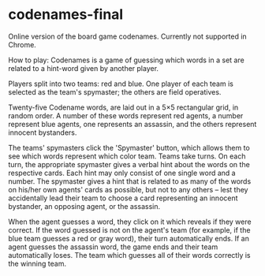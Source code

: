 # codenames-final
Online version of the board game codenames. Currently not supported in Chrome.


How to play:
Codenames is a game of guessing which words in a set are related to a hint-word given by another player. 

Players split into two teams: red and blue. One player of each team is selected as the team's spymaster; the others are field operatives.

Twenty-five Codename words, are laid out in a 5×5 rectangular grid, in random order. A number of these words represent red agents, a number represent blue agents, one represents an assassin, and the others represent innocent bystanders.

The teams' spymasters click the 'Spymaster' button, which allows them to see which words represent which color team. Teams take turns. On each turn, the appropriate spymaster gives a verbal hint about the words on the respective cards. Each hint may only consist of one single word and a number. The spymaster gives a hint that is related to as many of the words on his/her own agents' cards as possible, but not to any others – lest they accidentally lead their team to choose a card representing an innocent bystander, an opposing agent, or the assassin.

When the agent guesses a word, they click on it which reveals if they were correct. If the word guessed is not on the agent's team (for example, if the blue team guesses a red or gray word), their turn automatically ends. If an agent guesses the assassin word, the game ends and their team automatically loses. The team which guesses all of their words correctly is the winning team.  
